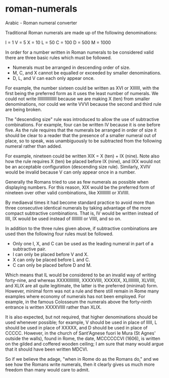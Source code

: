 # roman-numerals
Arabic - Roman numeral converter

Traditional Roman numerals are made up of the following denominations:

I = 1
V = 5
X = 10
L = 50
C = 100
D = 500
M = 1000

In order for a number written in Roman numerals to be considered valid there are three basic rules which must be followed.

* Numerals must be arranged in descending order of size.
* M, C, and X cannot be equalled or exceeded by smaller denominations.
* D, L, and V can each only appear once.

For example, the number sixteen could be written as XVI or XIIIIII, with the first being the preferred form as it uses the least number of numerals. We could not write IIIIIIIIIIIIIIII because we are making X (ten) from smaller denominations, nor could we write VVVI because the second and third rule are being broken.

The "descending size" rule was introduced to allow the use of subtractive combinations. For example, four can be written IV because it is one before five. As the rule requires that the numerals be arranged in order of size it should be clear to a reader that the presence of a smaller numeral out of place, so to speak, was unambiguously to be subtracted from the following numeral rather than added.

For example, nineteen could be written XIX = X (ten) + IX (nine). Note also how the rule requires X (ten) be placed before IX (nine), and IXX would not be an acceptable configuration (descending size rule). Similarly, XVIV would be invalid because V can only appear once in a number.

Generally the Romans tried to use as few numerals as possible when displaying numbers. For this reason, XIX would be the preferred form of nineteen over other valid combinations, like XIIIIIIIII or XVIIII.

By mediaeval times it had become standard practice to avoid more than three consecutive identical numerals by taking advantage of the more compact subtractive combinations. That is, IV would be written instead of IIII, IX would be used instead of IIIIIIIII or VIIII, and so on.

In addition to the three rules given above, if subtractive combinations are used then the following four rules must be followed.

* Only one I, X, and C can be used as the leading numeral in part of a subtractive pair.
* I can only be placed before V and X.
* X can only be placed before L and C.
* C can only be placed before D and M.

Which means that IL would be considered to be an invalid way of writing forty-nine, and whereas XXXXIIIIIIIII, XXXXVIIII, XXXXIX, XLIIIIIIIII, XLVIIII, and XLIX are all quite legitimate, the latter is the preferred (minimal) form. However, minimal form was not a rule and there still remain in Rome many examples where economy of numerals has not been employed. For example, in the famous Colosseum the numerals above the forty-ninth entrance is written XXXXVIIII rather than XLIX.

It is also expected, but not required, that higher denominations should be used whenever possible; for example, V should be used in place of IIIII, L should be used in place of XXXXX, and D should be used in place of CCCCC. However, in the church of Sant'Agnese fuori le Mura (St Agnes' outside the walls), found in Rome, the date, MCCCCCCVI (1606), is written on the gilded and coffered wooden ceiling; I am sure that many would argue that it should have been written MDCVI.

So if we believe the adage, "when in Rome do as the Romans do," and we see how the Romans write numerals, then it clearly gives us much more freedom than many would care to admit.
